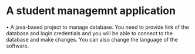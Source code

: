 <h1> A student managemnt application </h1>
•	A java-based project to manage database. You need to provide link of the database and login credentials and you will be able to connect to the database and make changes. You can also change the language of the software.
